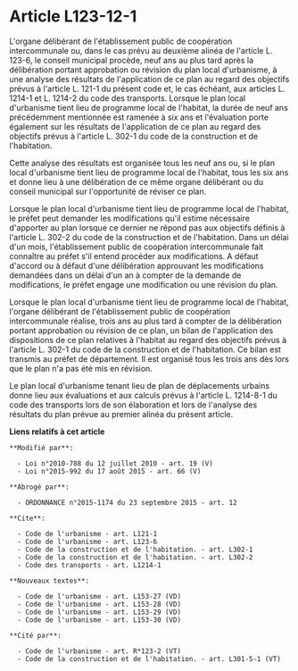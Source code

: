 # Article L123-12-1

L'organe délibérant de l'établissement public de coopération intercommunale ou, dans le cas prévu au deuxième alinéa de
l'article L. 123-6, le conseil municipal procède, neuf ans au plus tard après la délibération portant approbation ou révision
du plan local d'urbanisme, à une analyse des résultats de l'application de ce plan au regard des objectifs prévus à l'article
L. 121-1 du présent code et, le cas échéant, aux articles L. 1214-1 et L. 1214-2 du code des transports. Lorsque le plan
local d'urbanisme tient lieu de programme local de l'habitat, la durée de neuf ans précédemment mentionnée est ramenée à six
ans et l'évaluation porte également sur les résultats de l'application de ce plan au regard des objectifs prévus à l'article
L. 302-1 du code de la construction et de l'habitation. 

Cette analyse des résultats est organisée tous les neuf ans ou, si le plan local d'urbanisme tient lieu de programme local de
l'habitat, tous les six ans et donne lieu à une délibération de ce même organe délibérant ou du conseil municipal sur
l'opportunité de réviser ce plan. 

Lorsque le plan local d'urbanisme tient lieu de programme local de l'habitat, le préfet peut demander les modifications qu'il
estime nécessaire d'apporter au plan lorsque ce dernier ne répond pas aux objectifs définis à l'article L. 302-2 du code de
la construction et de l'habitation. Dans un délai d'un mois, l'établissement public de coopération intercommunale fait
connaître au préfet s'il entend procéder aux modifications. A défaut d'accord ou à défaut d'une délibération approuvant les
modifications demandées dans un délai d'un an à compter de la demande de modifications, le préfet engage une modification ou
une révision du plan. 

Lorsque le plan local d'urbanisme tient lieu de programme local de l'habitat, l'organe délibérant de l'établissement public
de coopération intercommunale réalise, trois ans au plus tard à compter de la délibération portant approbation ou révision de
ce plan, un bilan de l'application des dispositions de ce plan relatives à l'habitat au regard des objectifs prévus à
l'article L. 302-1 du code de la construction et de l'habitation. Ce bilan est transmis au préfet de département. Il est
organisé tous les trois ans dès lors que le plan n'a pas été mis en révision.

Le plan local d'urbanisme tenant lieu de plan de déplacements urbains donne lieu aux évaluations et aux calculs prévus à
l'article L. 1214-8-1 du code des transports lors de son élaboration et lors de l'analyse des résultats du plan prévue au
premier alinéa du présent article.

**Liens relatifs à cet article**

	**Modifié par**:

	  - Loi n°2010-788 du 12 juillet 2010 - art. 19 (V)
	  - Loi n°2015-992 du 17 août 2015 - art. 66 (V)

	**Abrogé par**:

	  - ORDONNANCE n°2015-1174 du 23 septembre 2015 - art. 12

	**Cite**:

	  - Code de l'urbanisme - art. L121-1
	  - Code de l'urbanisme - art. L123-6
	  - Code de la construction et de l'habitation. - art. L302-1
	  - Code de la construction et de l'habitation. - art. L302-2
	  - Code des transports - art. L1214-1

	**Nouveaux textes**:

	  - Code de l'urbanisme - art. L153-27 (VD)
	  - Code de l'urbanisme - art. L153-28 (VD)
	  - Code de l'urbanisme - art. L153-29 (VD)
	  - Code de l'urbanisme - art. L153-30 (VD)

	**Cité par**:

	  - Code de l'urbanisme - art. R*123-2 (VT)
	  - Code de la construction et de l'habitation. - art. L301-5-1 (VT)
